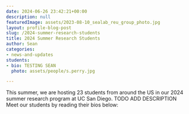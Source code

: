 ```yaml
---
date: 2024-06-26 23:42:21+00:00
description: null
featuredImage: assets/2023-08-10_sealab_reu_group_photo.jpg
layout: profile-blog-post
slug: /2024-summer-research-students
title: 2024 Summer Research Students
author: Sean
categories:
- news-and-updates
students:
- bio: TESTING SEAN
  photo: assets/people/s.perry.jpg

---
```


This summer, we are hosting 23 students from around the US in our 2024 summer research program at UC San Diego. TODO ADD DESCRIPTION  Meet our students by reading their bios below:

